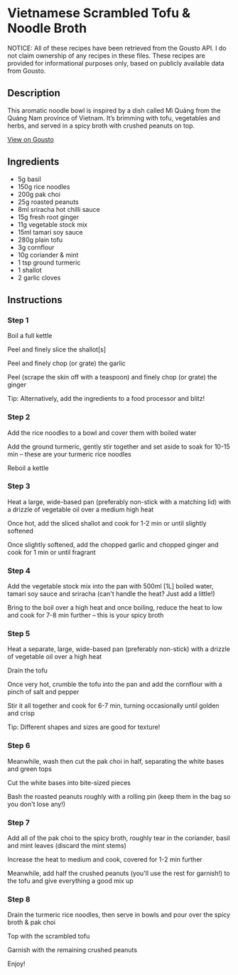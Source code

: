 # Vietnamese Scrambled Tofu & Noodle Broth

NOTICE: All of these recipes have been retrieved from the Gousto API. I do not claim ownership of any recipes in these files. These recipes are provided for informational purposes only, based on publicly available data from Gousto.

## Description

This aromatic noodle bowl is inspired by a dish called Mì Quảng from the Quảng Nam province of Vietnam. It’s brimming with tofu, vegetables and herbs, and served in a spicy broth with crushed peanuts on top. 

[View on Gousto](https://www.gousto.co.uk/recipes/cookbook/vietnamese-scrambled-tofu-noodle-broth)

## Ingredients

- 5g basil
- 150g rice noodles
- 200g pak choi
- 25g roasted peanuts
- 8ml sriracha hot chilli sauce
- 15g fresh root ginger 
- 11g vegetable stock mix
- 15ml tamari soy sauce
- 280g plain tofu
- 3g cornflour
- 10g coriander & mint
- 1 tsp ground turmeric
- 1 shallot
- 2 garlic cloves

## Instructions


### Step 1

Boil a full kettle

Peel and finely slice the shallot<span class="text-danger">[s]</span>

Peel and finely chop (or grate) the garlic

Peel (scrape the skin off with a teaspoon) and finely chop (or grate) the ginger

Tip: Alternatively, add the ingredients to a food processor and blitz!


### Step 2

Add the rice noodles to a bowl and cover them with boiled water

Add the ground turmeric, gently stir together and set aside to soak for 10-15 min – these are your turmeric rice noodles

Reboil a kettle


### Step 3

Heat a large, wide-based pan (preferably non-stick with a matching lid) with a drizzle of vegetable oil over a medium high heat

Once hot, add the sliced shallot and cook for 1-2 min or until slightly softened

Once slightly softened, add the chopped garlic and chopped ginger and cook for 1 min or until fragrant


### Step 4

Add the vegetable stock mix into the pan with 500ml <span class="text-danger">[1L]</span> boiled water, tamari soy sauce and sriracha (can't handle the heat? Just add a little!)

Bring to the boil over a high heat and once boiling, reduce the heat to low and cook for 7-8 min further – this is your spicy broth


### Step 5

Heat a separate, large, wide-based pan (preferably non-stick) with a drizzle of vegetable oil over a high heat

Drain the tofu

Once very hot, crumble the tofu into the pan and add the cornflour with a pinch of salt and pepper

Stir it all together and cook for 6-7 min, turning occasionally until golden and crisp

Tip: Different shapes and sizes are good for texture!


### Step 6

Meanwhile, wash then cut the pak choi in half, separating the white bases and green tops

Cut the white bases into bite-sized pieces

Bash the roasted peanuts roughly with a rolling pin (keep them in the bag so you don't lose any!)


### Step 7

Add all of the pak choi to the spicy broth, roughly tear in the coriander, basil and mint leaves (discard the mint stems)

Increase the heat to medium and cook, covered for 1-2 min further

Meanwhile, add half the crushed peanuts (you'll use the rest for garnish!) to the tofu and give everything a good mix up

### Step 8

Drain the turmeric rice noodles, then serve in bowls and pour over the spicy broth & pak choi

Top with the scrambled tofu

Garnish with the remaining crushed peanuts

Enjoy!

